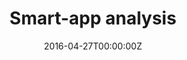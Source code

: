 ---
date: "2016-04-27T00:00:00Z"
external_link: https://tubular-peony-b75acf.netlify.app/
image:
  caption: Photo by Toa Heftiba on Unsplash
  focal_point: Smart
summary: An analysis of smart device usage data in order to gain insight into how consumers use non-Bellabeat smart devices. This `external_link` will redirect you to the project.
tags: 
- Data Analysis
title: Smart-app analysis
---